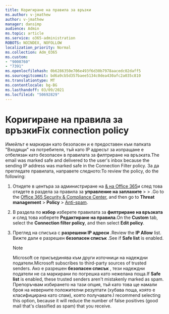 ```yaml
---
title: Коригиране на правила за връзки
ms.author: v-jmathew
author: v-jmathew
manager: dansimp
audience: Admin
ms.topic: article
ms.service: o365-administration
ROBOTS: NOINDEX, NOFOLLOW
localization_priority: Normal
ms.collection: Adm_O365
ms.custom:
- "9000760"
- "7391"
ms.openlocfilehash: 0b6286350e706e493f6d30b7978aacedc02daff5
ms.sourcegitcommit: bd6a9cb5d357baee5134c0dea430afc2a035c810
ms.translationtype: MT
ms.contentlocale: bg-BG
ms.lasthandoff: 03/09/2021
ms.locfileid: "50692829"
---
```

# <a name="fix-connection-policy"></a><span data-ttu-id="e8419-102">Коригиране на правила за връзки</span><span class="sxs-lookup"><span data-stu-id="e8419-102">Fix connection policy</span></span>

<span data-ttu-id="e8419-103">Имейлът е маркиран като безопасен и е предоставен към папката "Входящи" на потребителя, тъй като IP адресът за изпращане е отбелязан като безопасен в правилата за филтриране на връзката.</span><span class="sxs-lookup"><span data-stu-id="e8419-103">The email was marked safe and delivered to the user's inbox because the sending IP address was marked safe in the Connection Filter policy.</span></span> <span data-ttu-id="e8419-104">За да прегледате правилата, направете следното:</span><span class="sxs-lookup"><span data-stu-id="e8419-104">To review the policy, do the following:</span></span>

1. <span data-ttu-id="e8419-105">Отидете в центъра за администриране на [& на Office 365](https://go.microsoft.com/fwlink/p/?linkid=2077143)и след това отидете в раздела за правила за **управление на заплахите**  >    >  [](https://go.microsoft.com/fwlink/?linkid=2101518).</span><span class="sxs-lookup"><span data-stu-id="e8419-105">Go to the [Office 365 Security & Compliance Center](https://go.microsoft.com/fwlink/p/?linkid=2077143), and then go to **Threat management** > **Policy** > [Anti-spam](https://go.microsoft.com/fwlink/?linkid=2101518).</span></span>
2. <span data-ttu-id="e8419-106">В раздела по **избор** изберете правилата за **филтриране на връзката** и след това изберете **Редактиране на правила**.</span><span class="sxs-lookup"><span data-stu-id="e8419-106">On the **Custom** tab, select the **Connection filter policy**, and then select **Edit policy**.</span></span>
3. <span data-ttu-id="e8419-107">Преглед на списъка с **разрешени IP адреси** .</span><span class="sxs-lookup"><span data-stu-id="e8419-107">Review the **IP Allow** list.</span></span> <span data-ttu-id="e8419-108">Вижте дали е разрешен **безопасен списък** .</span><span class="sxs-lookup"><span data-stu-id="e8419-108">See if **Safe list** is enabled.</span></span>

    > [!NOTE]
    > <span data-ttu-id="e8419-109">Microsoft се присъединява към други източници на надеждни податели.</span><span class="sxs-lookup"><span data-stu-id="e8419-109">Microsoft subscribes to third-party sources of trusted senders.</span></span> <span data-ttu-id="e8419-110">Ако е разрешен **безопасен списък** , тези надеждни податели не са маркирани по погрешка като нежелана поща.</span><span class="sxs-lookup"><span data-stu-id="e8419-110">If **Safe list** is enabled, these trusted senders aren't mistakenly marked as spam.</span></span> <span data-ttu-id="e8419-111">Препоръчвам избирането на тази опция, тъй като това ще намали броя на неверните положителни резултати (хубава поща, която е класифицирана като спам), която получавате.</span><span class="sxs-lookup"><span data-stu-id="e8419-111">I recommend selecting this option, because it will reduce the number of false positives (good mail that's classified as spam) that you receive.</span></span>
